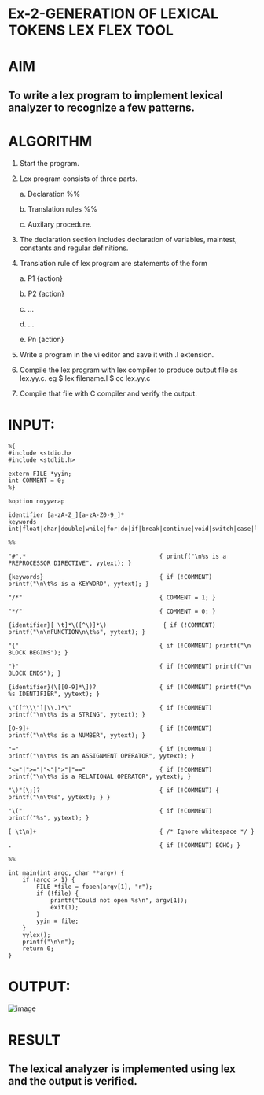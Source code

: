 # Ex-2-GENERATION OF LEXICAL TOKENS LEX FLEX TOOL
# AIM
## To write a lex program to implement lexical analyzer to recognize a few patterns.
# ALGORITHM

1.	Start the program.

2.	Lex program consists of three parts.

     a.	Declaration %%

     b.	Translation rules %%

     c.	Auxilary procedure.

3.	The declaration section includes declaration of variables, maintest, constants and regular definitions.
4.	Translation rule of lex program are statements of the form

    a.	P1 {action}

    b.	P2 {action}

    c.	…

    d.	…

    e.	Pn {action}

5.	Write a program in the vi editor and save it with .l extension.

6.	Compile the lex program with lex compiler to produce output file as lex.yy.c. eg $ lex filename.l $ cc lex.yy.c
7.	Compile that file with C compiler and verify the output.

# INPUT:
```
%{
#include <stdio.h>
#include <stdlib.h>

extern FILE *yyin;
int COMMENT = 0;
%}

%option noyywrap

identifier [a-zA-Z_][a-zA-Z0-9_]*
keywords int|float|char|double|while|for|do|if|break|continue|void|switch|case|long|struct|const|typedef|return|else|goto

%%

"#".*                                      { printf("\n%s is a PREPROCESSOR DIRECTIVE", yytext); }

{keywords}                                 { if (!COMMENT) printf("\n\t%s is a KEYWORD", yytext); }

"/*"                                       { COMMENT = 1; }

"*/"                                       { COMMENT = 0; }

{identifier}[ \t]*\([^\)]*\)                { if (!COMMENT) printf("\n\nFUNCTION\n\t%s", yytext); }

"{"                                        { if (!COMMENT) printf("\n BLOCK BEGINS"); }

"}"                                        { if (!COMMENT) printf("\n BLOCK ENDS"); }

{identifier}(\[[0-9]*\])?                  { if (!COMMENT) printf("\n %s IDENTIFIER", yytext); }

\"([^\\\"]|\\.)*\"                         { if (!COMMENT) printf("\n\t%s is a STRING", yytext); }

[0-9]+                                     { if (!COMMENT) printf("\n\t%s is a NUMBER", yytext); }

"="                                        { if (!COMMENT) printf("\n\t%s is an ASSIGNMENT OPERATOR", yytext); }

"<="|">="|"<"|">"|"=="                     { if (!COMMENT) printf("\n\t%s is a RELATIONAL OPERATOR", yytext); }

"\)"[\;]?                                  { if (!COMMENT) { printf("\n\t%s", yytext); } }

"\("                                       { if (!COMMENT) printf("%s", yytext); }

[ \t\n]+                                   { /* Ignore whitespace */ }

.                                          { if (!COMMENT) ECHO; }

%%

int main(int argc, char **argv) {
    if (argc > 1) {
        FILE *file = fopen(argv[1], "r");
        if (!file) {
            printf("Could not open %s\n", argv[1]);
            exit(1);
        }
        yyin = file;
    }
    yylex();
    printf("\n\n");
    return 0;
}

```
# OUTPUT:
![image](https://github.com/user-attachments/assets/9e0dfcf9-4a6b-4620-9867-6a30ed64daa9)


# RESULT
## The lexical analyzer is implemented using lex and the output is verified.
